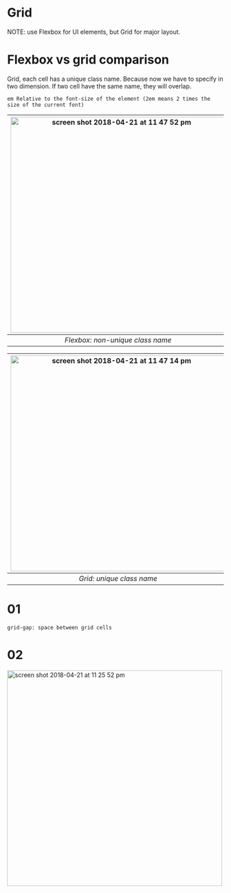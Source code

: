 # Grid

NOTE: use Flexbox for UI elements, but Grid for major layout.

# Flexbox vs grid comparison 
Grid, each cell has a unique class name. Because now we have to specify in two dimension. If two cell have the same name, they will overlap.

    em Relative to the font-size of the element (2em means 2 times the size of the current font)
    
| <img width="500" alt="screen shot 2018-04-21 at 11 47 52 pm" src="https://user-images.githubusercontent.com/5876481/39092262-c654eb4c-45be-11e8-9585-31654f7414c0.png"> |
|:--:| 
| *Flexbox: non-unique class name* |

| <img width="500" alt="screen shot 2018-04-21 at 11 47 14 pm" src="https://user-images.githubusercontent.com/5876481/39092261-b7469150-45be-11e8-9272-82f2f873c12a.png"> | 
|:--:| 
| *Grid: unique class name* |
    


# 01 

    grid-gap: space between grid cells
    

# 02

<img width="500" alt="screen shot 2018-04-21 at 11 25 52 pm" src="https://user-images.githubusercontent.com/5876481/39092148-6fe0a290-45bb-11e8-874d-5b4bd9be15d7.png">


